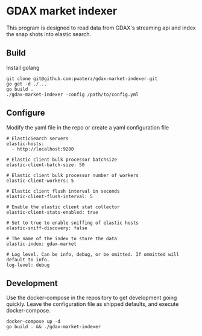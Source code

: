 # GDAX market indexer
This program is designed to read data from GDAX's streaming api and index the snap shots into elastic search.

## Build
Install golang
```
git clone git@github.com:pwaterz/gdax-market-indexer.git
go get -d ./...
go build .
./gdax-market-indexer -config /path/to/config.yml
```
## Configure
Modify the yaml file in the repo or create a yaml configuration file
```
# ElasticSearch servers
elastic-hosts:
  - http://localhost:9200

# Elastic client bulk processor batchsize
elastic-client-batch-size: 50

# Elastic client bulk processor number of workers
elastic-client-workers: 5

# Elastic client flush interval in seconds
elastic-client-flush-interval: 5

# Enable the elastic client stat collector
elastic-client-stats-enabled: true

# Set to true to enable sniffing of elastic hosts
elastic-sniff-discovery: false

# The name of the index to store the data
elastic-index: gdax-market

# Log level. Can be info, debug, or be omitted. If ommitted will default to info.
log-level: debug
```
## Development
Use the docker-compose in the repository to get development going quickly. Leave the configuration file as shipped defaults, and execute docker-compose.

```
docker-compose up -d
go build . && ./gdax-market-indexer
```
